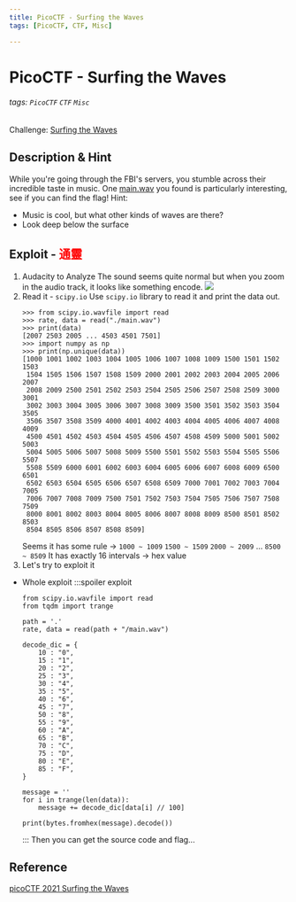 ```yaml
---
title: PicoCTF - Surfing the Waves
tags: [PicoCTF, CTF, Misc]

---
```


# PicoCTF - Surfing the Waves
###### tags: `PicoCTF` `CTF` `Misc`
Challenge: [Surfing the Waves](https://play.picoctf.org/practice/challenge/117?category=4&page=3)

## Description & Hint
While you're going through the FBI's servers, you stumble across their incredible taste in music. One [main.wav](https://mercury.picoctf.net/static/cf917a179937f814d966e53bb1fd4b90/main.wav) you found is particularly interesting, see if you can find the flag!
Hint:
* Music is cool, but what other kinds of waves are there?
* Look deep below the surface

## Exploit - <font color="FF0000">通靈</font>
1. Audacity to Analyze
The sound seems quite normal but when you zoom in the audio track, it looks like something encode. 
![](https://i.imgur.com/D1H1jpU.png)
2. Read it - `scipy.io`
Use `scipy.io` library to read it and print the data out.
    ```python!
    >>> from scipy.io.wavfile import read
    >>> rate, data = read("./main.wav")
    >>> print(data)
    [2007 2503 2005 ... 4503 4501 7501]
    >>> import numpy as np
    >>> print(np.unique(data))
    [1000 1001 1002 1003 1004 1005 1006 1007 1008 1009 1500 1501 1502 1503
     1504 1505 1506 1507 1508 1509 2000 2001 2002 2003 2004 2005 2006 2007
     2008 2009 2500 2501 2502 2503 2504 2505 2506 2507 2508 2509 3000 3001
     3002 3003 3004 3005 3006 3007 3008 3009 3500 3501 3502 3503 3504 3505
     3506 3507 3508 3509 4000 4001 4002 4003 4004 4005 4006 4007 4008 4009
     4500 4501 4502 4503 4504 4505 4506 4507 4508 4509 5000 5001 5002 5003
     5004 5005 5006 5007 5008 5009 5500 5501 5502 5503 5504 5505 5506 5507
     5508 5509 6000 6001 6002 6003 6004 6005 6006 6007 6008 6009 6500 6501
     6502 6503 6504 6505 6506 6507 6508 6509 7000 7001 7002 7003 7004 7005
     7006 7007 7008 7009 7500 7501 7502 7503 7504 7505 7506 7507 7508 7509
     8000 8001 8002 8003 8004 8005 8006 8007 8008 8009 8500 8501 8502 8503
     8504 8505 8506 8507 8508 8509]
    ```
    Seems it has some rule $\to$
    `1000 ~ 1009`
    `1500 ~ 1509`
    `2000 ~ 2009`
    ...
    `8500 ~ 8509`
    It has exactly 16 intervals $\to$ hex value
3. Let's try to exploit it
* Whole exploit
    :::spoiler exploit
    ```python!
    from scipy.io.wavfile import read
    from tqdm import trange

    path = '.'
    rate, data = read(path + "/main.wav")

    decode_dic = {
        10 : "0",
        15 : "1",
        20 : "2",
        25 : "3",
        30 : "4",
        35 : "5",
        40 : "6",
        45 : "7",
        50 : "8",
        55 : "9",
        60 : "A",
        65 : "B",
        70 : "C",
        75 : "D",
        80 : "E",
        85 : "F",
    }

    message = ''
    for i in trange(len(data)):
        message += decode_dic[data[i] // 100]

    print(bytes.fromhex(message).decode())
    ```
    :::
Then you can get the source code and flag...
## Reference
[picoCTF 2021 Surfing the Waves](https://youtu.be/tDPetapjm74)